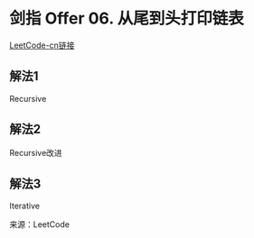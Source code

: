 # 剑指 Offer 06. 从尾到头打印链表
[LeetCode-cn链接](https://leetcode-cn.com/problems/zhong-jian-er-cha-shu-lcof/)

## 解法1
Recursive

## 解法2
Recursive改进

## 解法3
Iterative

来源：LeetCode
